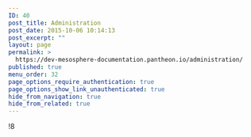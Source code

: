 ```yaml
---
ID: 40
post_title: Administration
post_date: 2015-10-06 10:14:13
post_excerpt: ""
layout: page
permalink: >
  https://dev-mesosphere-documentation.pantheon.io/administration/
published: true
menu_order: 32
page_options_require_authentication: true
page_options_show_link_unauthenticated: true
hide_from_navigation: true
hide_from_related: true
---
```

!8